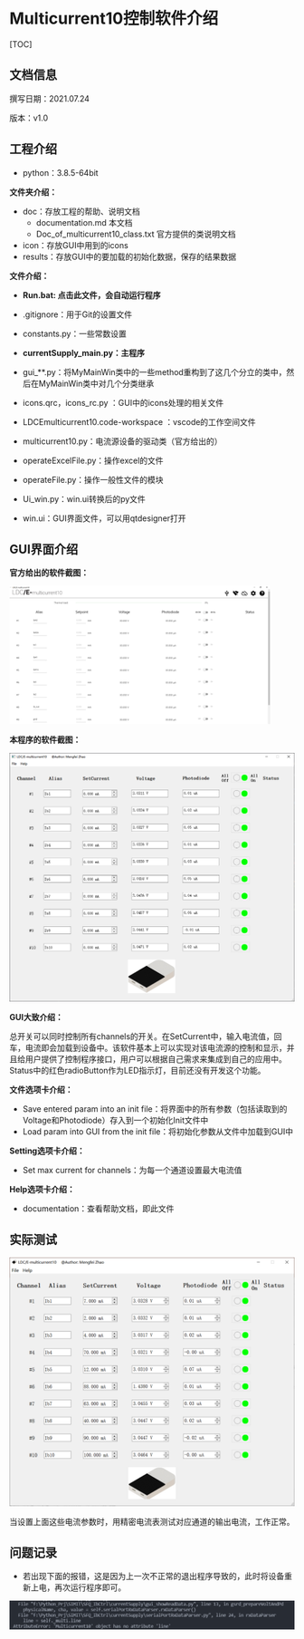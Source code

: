 # Multicurrent10控制软件介绍

[TOC]

## 文档信息

撰写日期：2021.07.24

版本：v1.0

## 工程介绍

* python：3.8.5-64bit

**文件夹介绍：**

* doc：存放工程的帮助、说明文档
  * documentation.md 本文档
  * Doc_of_multicurrent10_class.txt 官方提供的类说明文档
* icon：存放GUI中用到的icons
* results：存放GUI中的要加载的初始化数据，保存的结果数据

**文件介绍：**

* **Run.bat: 点击此文件，会自动运行程序**

* .gitignore：用于Git的设置文件
* constants.py：一些常数设置
* **currentSupply_main.py：主程序**
* gui_**.py：将MyMainWin类中的一些method重构到了这几个分立的类中，然后在MyMainWin类中对几个分类继承
* icons.qrc，icons_rc.py ：GUI中的icons处理的相关文件

* LDCEmulticurrent10.code-workspace ：vscode的工作空间文件
* multicurrent10.py：电流源设备的驱动类（官方给出的）
* operateExcelFile.py：操作excel的文件
* operateFile.py：操作一般性文件的模块
* Ui_win.py：win.ui转换后的py文件
* win.ui：GUI界面文件，可以用qtdesigner打开



## GUI界面介绍

**官方给出的软件截图：**

<img src="documentation.assets/image-20210724092948752.png" alt="image-20210724092948752" style="zoom:45%;" />



**本程序的软件截图：**

<img src="documentation.assets/image-20210723170236804.png" alt="image-20210723170236804" style="zoom:70%;" />



**GUI大致介绍：**

总开关可以同时控制所有channels的开关。在SetCurrent中，输入电流值，回车，电流即会加载到设备中。该软件基本上可以实现对该电流源的控制和显示，并且给用户提供了控制程序接口，用户可以根据自己需求来集成到自己的应用中。Status中的红色radioButton作为LED指示灯，目前还没有开发这个功能。

**文件选项卡介绍：**

* Save entered param into an init file：将界面中的所有参数（包括读取到的Voltage和Photodiode）存入到一个初始化Init文件中
* Load param into GUI from the init file：将初始化参数从文件中加载到GUI中

**Setting选项卡介绍：**

* Set max current for channels：为每一个通道设置最大电流值

**Help选项卡介绍：**

* documentation：查看帮助文档，即此文件

## 实际测试

<img src="documentation.assets/image-20210724110702420.png" alt="image-20210724110702420" style="zoom:70%;" />

当设置上面这些电流参数时，用精密电流表测试对应通道的输出电流，工作正常。

## 问题记录

* 若出现下面的报错，这是因为上一次不正常的退出程序导致的，此时将设备重新上电，再次运行程序即可。

<img src="documentation.assets/image-20210725190521132.png" alt="image-20210725190521132" style="zoom:67%;" />



